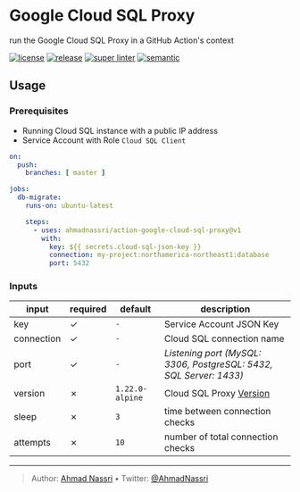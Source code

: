 # Google Cloud SQL Proxy

run the Google Cloud SQL Proxy in a GitHub Action's context

[![license][license-img]][license-url]
[![release][release-img]][release-url]
[![super linter][super-linter-img]][super-linter-url]
[![semantic][semantic-img]][semantic-url]

## Usage

### Prerequisites

-   Running Cloud SQL instance with a public IP address
-   Service Account with Role `Cloud SQL Client`

``` yaml
on:
  push:
    branches: [ master ]

jobs:
  db-migrate:
    runs-on: ubuntu-latest

    steps:
      - uses: ahmadnassri/action-google-cloud-sql-proxy@v1
        with:
          key: ${{ secrets.cloud-sql-json-key }}
          connection: my-project:northamerica-northeast1:database
          port: 5432
```

### Inputs

| input      | required | default         | description                                                        |
|------------|----------|-----------------|--------------------------------------------------------------------|
| key        | ✓        | `-`             | Service Account JSON Key                                           |
| connection | ✓        | `-`             | Cloud SQL connection name                                          |
| port       | ✓        | `-`             | *Listening port (MySQL: 3306, PostgreSQL: 5432, SQL Server: 1433)* |
| version    | ✗        | `1.22.0-alpine` | Cloud SQL Proxy [Version][]                                        |
| sleep      | ✗        | `3`             | time between connection checks                                     |
| attempts   | ✗        | `10`            | number of total connection checks                                  |

  [Version]: https://github.com/GoogleCloudPlatform/cloudsql-proxy/releases

----
> Author: [Ahmad Nassri](https://www.ahmadnassri.com/) &bull;
> Twitter: [@AhmadNassri](https://twitter.com/AhmadNassri)

[license-url]: LICENSE
[license-img]: https://badgen.net/github/license/ahmadnassri/action-google-cloud-sql-proxy

[release-url]: https://github.com/ahmadnassri/action-google-cloud-sql-proxy/releases
[release-img]: https://badgen.net/github/release/ahmadnassri/action-google-cloud-sql-proxy

[super-linter-url]: https://github.com/ahmadnassri/action-google-cloud-sql-proxy/actions?query=workflow%3Asuper-linter
[super-linter-img]: https://github.com/ahmadnassri/action-google-cloud-sql-proxy/workflows/super-linter/badge.svg

[semantic-url]: https://github.com/ahmadnassri/action-google-cloud-sql-proxy/actions?query=workflow%3Arelease
[semantic-img]: https://badgen.net/badge/📦/semantically%20released/blue
